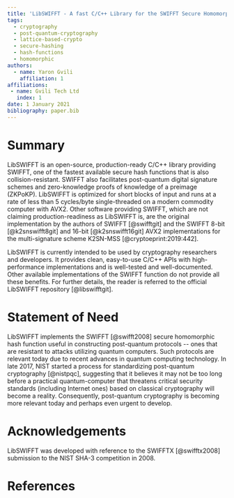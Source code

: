 ```yaml
---
title: 'LibSWIFFT - A fast C/C++ Library for the SWIFFT Secure Homomorphic Hash Function'
tags:
  - cryptography
  - post-quantum-cryptography 
  - lattice-based-crypto
  - secure-hashing
  - hash-functions
  - homomorphic
authors:
  - name: Yaron Gvili
    affiliation: 1
affiliations:
 - name: Gvili Tech Ltd
   index: 1
date: 1 January 2021
bibliography: paper.bib
---
```


# Summary

LibSWIFFT is an open-source, production-ready C/C++ library providing SWIFFT, one
of the fastest available secure hash functions that is also collision-resistant.
SWIFFT also facilitates post-quantum digital signature schemes and zero-knowledge
proofs of knowledge of a preimage (ZKPoKP). LibSWIFFT is optimized for short
blocks of input and runs at a rate of less than 5 cycles/byte single-threaded on
a modern commodity computer with AVX2. Other software providing SWIFFT, which
are not claiming production-readiness as LibSWIFFT is, are the original
implementation by the authors of SWIFFT [@swifftgit] and the SWIFFT 8-bit
[@k2snswifft8git] and 16-bit [@k2snswifft16git] AVX2 implementations for the
multi-signature scheme K2SN-MSS [@cryptoeprint:2019:442].

LibSWIFFT is currently intended to be used by cryptography researchers and
developers. It provides clean, easy-to-use C/C++ APIs with high-performance
implementations and is well-tested and well-documented. Other available
implementations of the SWIFFT function do not provide all these benefits. For
further details, the reader is referred to the official LibSWIFFT repository
[@libswifftgit].

# Statement of Need

LibSWIFFT implements the SWIFFT [@swifft2008] secure homomorphic hash function
useful in constructing post-quantum protocols -- ones that are resistant to
attacks utilizing quantum computers. Such protocols are relevant today due to
recent advances in quantum computing technology. In late 2017, NIST started a
process for standardizing post-quantum cryptography [@nistpqc], suggesting that
it believes it may not be too long before a practical quantum-computer that
threatens critical security standards (including Internet ones) based on
classical cryptography will become a reality. Consequently, post-quantum
cryptography is becoming more relevant today and perhaps even urgent to develop.

# Acknowledgements

LibSWIFFT was developed with reference to the SWIFFTX [@swifftx2008] submission
to the NIST SHA-3 competition in 2008.

# References
